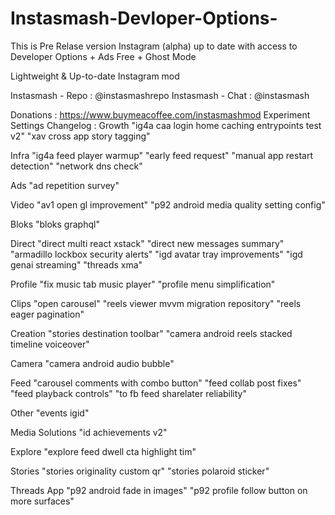 # Instasmash-Devloper-Options-
This is Pre Relase version 
Instagram (alpha) up to date with access to Developer Options + Ads Free + Ghost Mode

Lightweight & Up-to-date Instagram mod

Instasmash - Repo : @instasmashrepo
Instasmash - Chat : @instasmash

Donations : https://www.buymeacoffee.com/instasmashmod
Experiment Settings Changelog :
Growth
"ig4a caa login home caching entrypoints test v2"
"xav cross app story tagging"

Infra
"ig4a feed player warmup"
"early feed request"
"manual app restart detection"
"network dns check"

Ads
"ad repetition survey"

Video
"av1 open gl improvement"
"p92 android media quality setting config"

Bloks
"bloks graphql"

Direct
"direct multi react xstack"
"direct new messages summary"
"armadillo lockbox security alerts"
"igd avatar tray improvements"
"igd genai streaming"
"threads xma"

Profile
"fix music tab music player"
"profile menu simplification"

Clips
"open carousel"
"reels viewer mvvm migration repository"
"reels eager pagination"

Creation
"stories destination toolbar"
"camera android reels stacked timeline voiceover"

Camera
"camera android audio bubble"

Feed
"carousel comments with combo button"
"feed collab post fixes"
"feed playback controls"
"to fb feed sharelater reliability"

Other
"events igid"

Media Solutions
"id achievements v2"

Explore
"explore feed dwell cta highlight tim"

Stories
"stories originality custom qr"
"stories polaroid sticker"

Threads App
"p92 android fade in images"
"p92 profile follow button on more surfaces"
